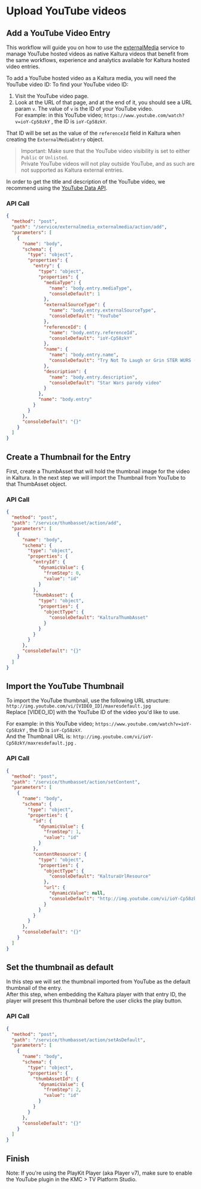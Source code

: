 <!--METADATA
{
  "icon": "columns",
  "sortOrder": 550,
  "tags": [
    "youtube", 
    "externalMedia", 
    "ingestion"
  ],
  "keywords": [],
  "summary": "Learn how to use the externalMedia service to upload and manage YouTube hosted videos"
}
-->

# Upload YouTube videos 


## Add a YouTube Video Entry

This workflow will guide you on how to use the [externalMedia](https://developer.kaltura.com/api-docs/service/externalMedia) service to manage YouTube hosted videos as native Kaltura videos that benefit from the same workflows, experience and analytics available for Kaltura hosted video entries.	

To add a YouTube hosted video as a Kaltura media, you will need the YouTube video ID:
To find your YouTube video ID: 

1. Visit the YouTube video page. 
2. Look at the URL of that page, and at the end of it, you should see a URL param `v`.   The value of `v` is the ID of your YouTube video.   
For example: in this YouTube video; `https://www.youtube.com/watch?v=ioY-Cp58zkY` , the ID is `ioY-Cp58zkY`.

That ID will be set as the value of the `referenceId` field in Kaltura when creating the `ExternalMediaEntry` object.

> Important: Make sure that the YouTube video visibility is set to either `Public` or `Unlisted`.   
> Private YouTube videos will not play outside YouTube, and as such are not supported as Kaltura external entries.

In order to get the title and description of the YouTube video, we recommend using the [YouTube Data API](https://developers.google.com/youtube/v3/getting-started).

### API Call
```json
{
  "method": "post",
  "path": "/service/externalmedia_externalmedia/action/add",
  "parameters": [
    {
      "name": "body",
      "schema": {
        "type": "object",
        "properties": {
          "entry": {
            "type": "object",
            "properties": {
              "mediaType": {
                "name": "body.entry.mediaType",
                "consoleDefault": 1
              },
              "externalSourceType": {
                "name": "body.entry.externalSourceType",
                "consoleDefault": "YouTube"
              },
              "referenceId": {
                "name": "body.entry.referenceId",
                "consoleDefault": "ioY-Cp58zkY"
              },
              "name": {
                "name": "body.entry.name",
                "consoleDefault": "Try Not To Laugh or Grin STER WURS (BEST OF) - Star Wars parody"
              },
              "description": {
                "name": "body.entry.description",
                "consoleDefault": "Star Wars parody video"
              }
            },
            "name": "body.entry"
          }
        }
      },
      "consoleDefault": "{}"
    }
  ]
}
```

## Create a Thumbnail for the Entry
First, create a ThumbAsset that will hold the thumbnail image for the video in Kaltura. In the next step we will import the Thumbnail from YouTube to that ThumbAsset object.

### API Call
```json
{
  "method": "post",
  "path": "/service/thumbasset/action/add",
  "parameters": [
    {
      "name": "body",
      "schema": {
        "type": "object",
        "properties": {
          "entryId": {
            "dynamicValue": {
              "fromStep": 0,
              "value": "id"
            }
          },
          "thumbAsset": {
            "type": "object",
            "properties": {
              "objectType": {
                "consoleDefault": "KalturaThumbAsset"
              }
            }
          }
        }
      },
      "consoleDefault": "{}"
    }
  ]
}
```

## Import the YouTube Thumbnail
To import the YouTube thumbnail, use the following URL structure:  
`http://img.youtube.com/vi/[VIDEO_ID]/maxresdefault.jpg`   
Replace [VIDEO_ID] with the YouTube ID of the video you'd like to use.

For example: in this YouTube video; `https://www.youtube.com/watch?v=ioY-Cp58zkY` , the ID is `ioY-Cp58zkY`.   
And the Thumbnail URL is: `http://img.youtube.com/vi/ioY-Cp58zkY/maxresdefault.jpg`   .

### API Call
```json
{
  "method": "post",
  "path": "/service/thumbasset/action/setContent",
  "parameters": [
    {
      "name": "body",
      "schema": {
        "type": "object",
        "properties": {
          "id": {
            "dynamicValue": {
              "fromStep": 1,
              "value": "id"
            }
          },
          "contentResource": {
            "type": "object",
            "properties": {
              "objectType": {
                "consoleDefault": "KalturaUrlResource"
              },
              "url": {
                "dynamicValue": null,
                "consoleDefault": "http://img.youtube.com/vi/ioY-Cp58zkY/maxresdefault.jpg"
              }
            }
          }
        }
      },
      "consoleDefault": "{}"
    }
  ]
}
```

## Set the thumbnail as default
In this step we will set the thumbnail imported from YouTube as the default thumbnail of the entry.     
After this step, when embedding the Kaltura player with that entry ID, the player will present this thumbnail before the user clicks the play button.

### API Call
```json
{
  "method": "post",
  "path": "/service/thumbasset/action/setAsDefault",
  "parameters": [
    {
      "name": "body",
      "schema": {
        "type": "object",
        "properties": {
          "thumbAssetId": {
            "dynamicValue": {
              "fromStep": 2,
              "value": "id"
            }
          }
        }
      },
      "consoleDefault": "{}"
    }
  ]
}
```

## Finish
Note: If you're using the PlayKit Player (aka Player v7), make sure to enable the YouTube plugin in the KMC > TV Platform Studio.